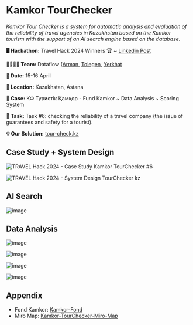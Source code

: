 # Kamkor TourChecker
*Kamkor Tour Checker is a system for automatic analysis and evaluation of the reliability of travel agencies in Kazakhstan based on the Kamkor tourism with the support of an AI search engine based on the database.*

**🖥️ Hackathon:** Travel Hack 2024 Winners 🏆 ~ [Linkedin Post]()

**👨‍👩‍👧‍👦 Team:** Dataflow ([Arman](https://github.com/silvermete0r), [Tolegen](https://github.com/tolegengca), [Yerkhat](https://github.com/Yerkhatt)

**📅 Date:** 15-16 April

**📍 Location:** Kazakhstan, Astana

**💼 Case:** КФ Туристік Қамқор - Fund Kamkor ~ Data Analysis ~ Scoring System

**📝 Task:** Task #6: checking the reliability of a travel company (the issue of guarantees and safety for a tourist).

**💡 Our Solution:** [tour-check.kz](https://tour-check.streamlit.app/)

## Case Study + System Design

![TRAVEL Hack 2024 - Case Study Kamkor TourChecker #6](https://github.com/silvermete0r/kamkor_tour_checker_TourHack_2024/assets/108217670/8c4877ed-437b-4c89-bd20-f913174f4174)

![TRAVEL Hack 2024 - System Design TourChecker kz](https://github.com/silvermete0r/kamkor_tour_checker_TourHack_2024/assets/108217670/2d6460e1-4350-4f03-b562-04feebf6010a)

## AI Search 

![image](https://github.com/silvermete0r/kamkor_tour_checker_TourHack_2024/assets/108217670/fc8aff92-98e5-4f57-9fe4-b1dc670af2ee)

## Data Analysis

![image](https://github.com/silvermete0r/kamkor_tour_checker_TourHack_2024/assets/108217670/608d91b4-9030-4bda-8559-964e2b44debc)

![image](https://github.com/silvermete0r/kamkor_tour_checker_TourHack_2024/assets/108217670/6dd0aa57-0388-4db7-b496-063ac7e6dc23)

![image](https://github.com/silvermete0r/kamkor_tour_checker_TourHack_2024/assets/108217670/00efaa20-46b3-4a95-a711-0f63d8a9e6a2)

![image](https://github.com/silvermete0r/kamkor_tour_checker_TourHack_2024/assets/108217670/3811690a-0ec9-4b0d-ad2a-93c2c7f0ad08)


## Appendix

 - Fond Kamkor: [Kamkor-Fond](https://www.fondkamkor.kz/ru/Voucher/partner/packets/tour/search_agent)
 - Miro Map: [Kamkor-TourChecker-Miro-Map](https://miro.com/app/board/uXjVNiq5J5Y=/?share_link_id=489358661547)
